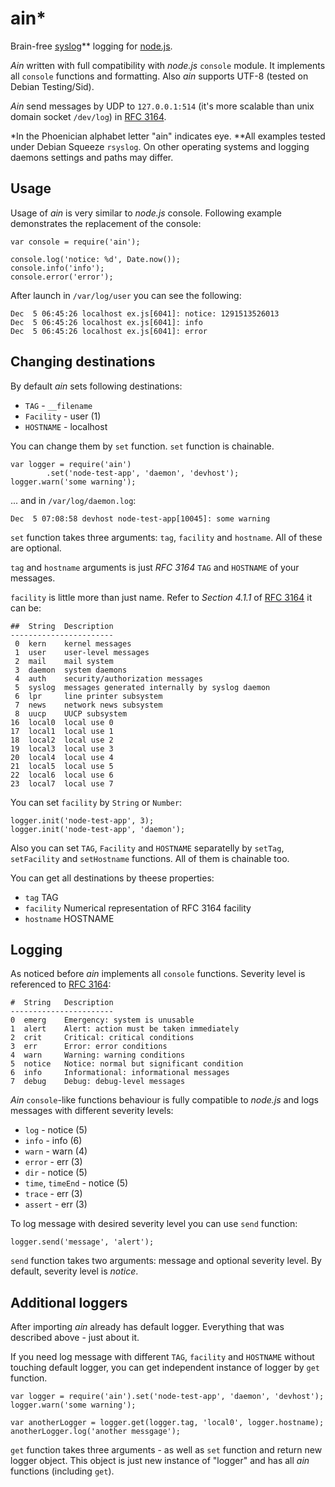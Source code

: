 # ain*

Brain-free [syslog](http://en.wikipedia.org/wiki/Syslog)** logging for 
[node.js](http://nodejs.org).

*Ain* written with full compatibility with *node.js* `console` module. It 
implements all `console` functions and formatting. Also *ain* supports UTF-8 
(tested on Debian Testing/Sid).

*Ain* send messages by UDP to `127.0.0.1:514` (it's more scalable than 
unix domain socket `/dev/log`) in 
[RFC 3164](http://www.faqs.org/rfcs/rfc3164.html).

*In the Phoenician alphabet letter "ain" indicates eye.
**All examples tested under Debian Squeeze `rsyslog`. On other operating 
systems and logging daemons settings and paths may differ.

## Usage

Usage of *ain* is very similar to *node.js* console. Following example 
demonstrates the replacement of the console:

    var console = require('ain');
    
    console.log('notice: %d', Date.now());
    console.info('info');
    console.error('error');
    
After launch in `/var/log/user` you can see the following:

    Dec  5 06:45:26 localhost ex.js[6041]: notice: 1291513526013
    Dec  5 06:45:26 localhost ex.js[6041]: info
    Dec  5 06:45:26 localhost ex.js[6041]: error
    
## Changing destinations

By default *ain* sets following destinations:

* `TAG` - `__filename`
* `Facility` - user (1)
* `HOSTNAME` - localhost

You can change them by `set` function. `set` function is chainable.

    var logger = require('ain')
            .set('node-test-app', 'daemon', 'devhost');
    logger.warn('some warning');
    
... and in `/var/log/daemon.log`:

    Dec  5 07:08:58 devhost node-test-app[10045]: some warning
    
`set` function takes three arguments: `tag`, `facility` and `hostname`. All 
of these are optional.

`tag` and `hostname` arguments is just *RFC 3164* `TAG` and `HOSTNAME` of 
your messages.

`facility` is little more than just name. Refer to *Section 4.1.1* of 
[RFC 3164](http://www.faqs.org/rfcs/rfc3164.html) it can be:

    ##  String  Description
    -----------------------
     0  kern    kernel messages
     1  user    user-level messages
     2  mail    mail system
     3  daemon  system daemons
     4  auth    security/authorization messages
     5  syslog  messages generated internally by syslog daemon
     6  lpr     line printer subsystem
     7  news    network news subsystem
     8  uucp    UUCP subsystem
    16  local0  local use 0
    17  local1  local use 1
    18  local2  local use 2
    19  local3  local use 3
    20  local4  local use 4
    21  local5  local use 5
    22  local6  local use 6
    23  local7  local use 7

You can set `facility` by `String` or `Number`:

    logger.init('node-test-app', 3);
    logger.init('node-test-app', 'daemon');
    
Also you can set `TAG`, `Facility` and `HOSTNAME` separatelly by `setTag`, 
`setFacility` and `setHostname` functions. All of them is chainable too.

You can get all destinations by theese properties:

* `tag` TAG
* `facility` Numerical representation of RFC 3164 facility
* `hostname` HOSTNAME

## Logging

As noticed before *ain* implements all `console` functions. Severity level is 
referenced to [RFC 3164](http://www.faqs.org/rfcs/rfc3164.html):

    #  String   Description
    -----------------------
    0  emerg    Emergency: system is unusable
    1  alert    Alert: action must be taken immediately
    2  crit     Critical: critical conditions
    3  err      Error: error conditions
    4  warn     Warning: warning conditions
    5  notice   Notice: normal but significant condition
    6  info     Informational: informational messages
    7  debug    Debug: debug-level messages

*Ain* `console`-like functions behaviour is fully compatible to *node.js* and 
logs messages with different severity levels: 

* `log` - notice (5)
* `info` - info (6)
* `warn` - warn (4)
* `error` - err (3)
* `dir` - notice (5)
* `time`, `timeEnd` - notice (5)
* `trace` - err (3)
* `assert` - err (3)

To log message with desired severity level you can use `send` function:

    logger.send('message', 'alert');
    
`send` function takes two arguments: message and optional severity level. By 
default, severity level is *notice*.

## Additional loggers

After importing *ain* already has default logger. Everything that was 
described above - just about it.

If you need log message with different `TAG`, `facility` and `HOSTNAME` 
without touching default logger, you can get independent instance of logger 
by `get` function.

    var logger = require('ain').set('node-test-app', 'daemon', 'devhost');
    logger.warn('some warning');
    
    var anotherLogger = logger.get(logger.tag, 'local0', logger.hostname);
    anotherLogger.log('another messgage'); 

`get` function takes three arguments - as well as `set` function and return 
new logger object. This object is just new instance of "logger" and has all 
*ain* functions (including `get`). 


